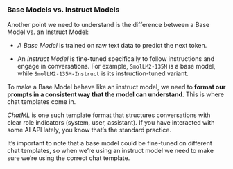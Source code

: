 ### Base Models vs. Instruct Models

Another point we need to understand is the difference between a Base Model vs. an Instruct Model:

- _A Base Model_ is trained on raw text data to predict the next token.
    
- An _Instruct Model_ is fine-tuned specifically to follow instructions and engage in conversations. For example, `SmolLM2-135M` is a base model, while `SmolLM2-135M-Instruct` is its instruction-tuned variant.
    

To make a Base Model behave like an instruct model, we need to **format our prompts in a consistent way that the model can understand**. This is where chat templates come in.

_ChatML_ is one such template format that structures conversations with clear role indicators (system, user, assistant). If you have interacted with some AI API lately, you know that’s the standard practice.

It’s important to note that a base model could be fine-tuned on different chat templates, so when we’re using an instruct model we need to make sure we’re using the correct chat template.